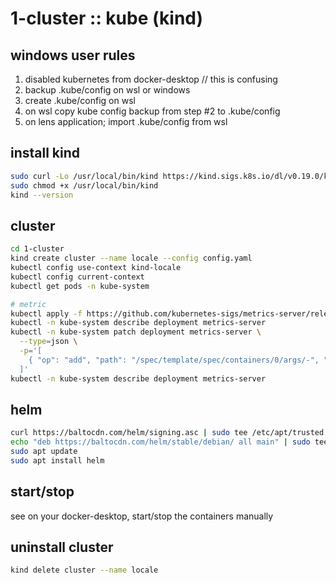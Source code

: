 # 1-cluster :: kube (kind)

## windows user rules
1. disabled kubernetes from docker-desktop // this is confusing
2. backup .kube/config on wsl or windows
3. create .kube/config on wsl
4. on wsl copy kube config backup from step #2 to .kube/config
5. on lens application; import .kube/config from wsl

## install kind
```bash
sudo curl -Lo /usr/local/bin/kind https://kind.sigs.k8s.io/dl/v0.19.0/kind-linux-amd64
sudo chmod +x /usr/local/bin/kind
kind --version
```

## cluster
```bash
cd 1-cluster
kind create cluster --name locale --config config.yaml
kubectl config use-context kind-locale
kubectl config current-context
kubectl get pods -n kube-system

# metric
kubectl apply -f https://github.com/kubernetes-sigs/metrics-server/releases/latest/download/components.yaml
kubectl -n kube-system describe deployment metrics-server
kubectl -n kube-system patch deployment metrics-server \
  --type=json \
  -p='[
    { "op": "add", "path": "/spec/template/spec/containers/0/args/-", "value": "--kubelet-insecure-tls" }
  ]'
kubectl -n kube-system describe deployment metrics-server
```

## helm
```bash
curl https://baltocdn.com/helm/signing.asc | sudo tee /etc/apt/trusted.gpg.d/helm.asc > /dev/null
echo "deb https://baltocdn.com/helm/stable/debian/ all main" | sudo tee /etc/apt/sources.list.d/helm-stable-debian.list
sudo apt update
sudo apt install helm
```

## start/stop
see on your docker-desktop, start/stop the containers manually

## uninstall cluster
```bash
kind delete cluster --name locale
```
